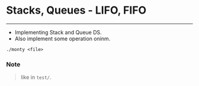 # Stacks, Queues - LIFO, FIFO

---

- Implementing Stack and Queue DS.
- Also implement some operation oninm.

```shell
./monty <file>
```

### Note
> <file> like in `test/`.
